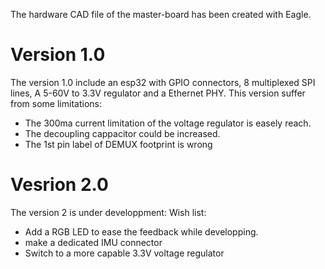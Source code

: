 The hardware CAD file of the master-board has been created with Eagle.

# Version 1.0
The version 1.0 include an esp32 with GPIO connectors, 8 multiplexed SPI lines, A 5-60V to 3.3V regulator and a Ethernet PHY.
This version suffer from some limitations:
 * The 300ma current limitation of the voltage regulator is easely reach. 
 * The decoupling cappacitor could be increased.
 * The 1st pin label of DEMUX footprint is wrong
 
# Vesrion 2.0
The version 2 is under developpment:
 Wish list:
 * Add a RGB LED to ease the feedback while developping.
 * make a dedicated IMU connector
 * Switch to a more capable 3.3V voltage regulator
 

